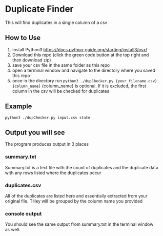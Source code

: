 # Duplicate Finder

This will find duplicates in a single column of a csv

## How to Use

1. Install Python3 https://docs.python-guide.org/starting/install3/osx/
2. Download this repo (click the green code button at the top right and then download zip)
3. save your csv file in the same folder as this repo
4. open a terminal window and navigate to the directory where you saved this repo
5. once in the directory run 
``python3 ./dupChecker.py {your_filename.csv} {column_name}``
 {column_name} is optional. If it is excluded, the first column in the csv will be checked for duplicates

## Example
``python3 ./dupChecker.py input.csv state``

## Output you will see

The program produces output in 3 places

### summary.txt

Summary.txt is a text file with the count of duplicates and the duplicate data with any rows listed where the duplicates occur

### duplicates.csv

All of the duplicates are listed here and essentially extracted from your original file. THey will be grouped by the column name you provided

### console output

You should see the same output from summary.txt in the terminal window as well.